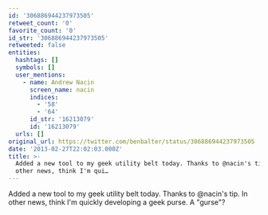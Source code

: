 ```yaml
---
id: '306886944237973505'
retweet_count: '0'
favorite_count: '0'
id_str: '306886944237973505'
retweeted: false
entities:
  hashtags: []
  symbols: []
  user_mentions:
    - name: Andrew Nacin
      screen_name: nacin
      indices:
        - '58'
        - '64'
      id_str: '16213079'
      id: '16213079'
  urls: []
original_url: https://twitter.com/benbalter/status/306886944237973505
date: '2013-02-27T22:02:03.000Z'
title: >-
  Added a new tool to my geek utility belt today. Thanks to @nacin's tip. In
  other news, think I'm qui…
---
```


Added a new tool to my geek utility belt today. Thanks to @nacin's tip. In other news, think I'm quickly developing a geek purse. A "gurse"?